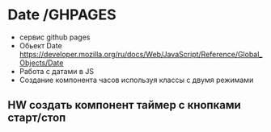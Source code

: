 # Date /GHPAGES
- сервис github pages 
- Обьект Date https://developer.mozilla.org/ru/docs/Web/JavaScript/Reference/Global_Objects/Date
- Работа с датами в JS
- Создание компонента часов используя классы с двумя режимами


## HW создать компонент таймер с кнопками старт/стоп